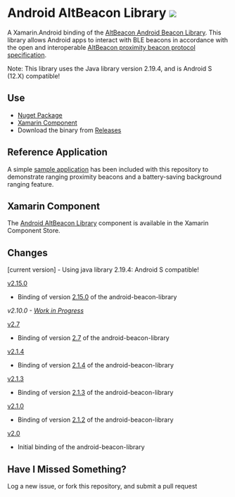 Android AltBeacon Library ![](https://ci.appveyor.com/api/projects/status/gpeioj169wbj2n4b?svg=true)
==============================

A Xamarin.Android binding of the [AltBeacon Android Beacon Library](https://github.com/AltBeacon/android-beacon-library). This library allows Android apps to interact with BLE beacons in accordance with the open and interoperable [AltBeacon proximity beacon protocol specification](https://github.com/AltBeacon/spec).

Note: This library uses the Java library version 2.19.4, and is Android S (12.X) compatible!

## Use

- [Nuget Package](https://www.nuget.org/packages/AndroidAltBeaconLibrary/)
- [Xamarin Component](http://components.xamarin.com/view/android-altbeacon-library)
- Download the binary from [Releases](https://github.com/chrisriesgo/Android-AltBeacon-Library/releases)

## Reference Application

A simple [sample application](https://github.com/chrisriesgo/Android-AltBeacon-Library/tree/master/Samples/Android/AndroidAltBeaconLibrary.Sample) has been included with this repository to demonstrate ranging proximity beacons and a battery-saving background ranging feature.


## Xamarin Component
The [Android AltBeacon Library](http://components.xamarin.com/view/android-altbeacon-library) component is available in the Xamarin Component Store.

## Changes

[current version] - Using java library 2.19.4: Android S compatible!

[v2.15.0](https://github.com/chrisriesgo/Android-AltBeacon-Library/tree/2.15.0)

- Binding of version [2.15.0](https://github.com/chrisriesgo/Android-AltBeacon-Library/tree/2.15.0) of the android-beacon-library

_v2.10.0 - [Work in Progress](https://github.com/chrisriesgo/Android-AltBeacon-Library/issues/25)_

[v2.7](https://github.com/chrisriesgo/Android-AltBeacon-Library/releases/tag/2.7)

- Binding of version [2.7](https://github.com/AltBeacon/android-beacon-library/releases/tag/2.7) of the android-beacon-library

[v2.1.4](https://github.com/chrisriesgo/Android-AltBeacon-Library/releases/tag/2.1.4)

- Binding of version [2.1.4](https://github.com/AltBeacon/android-beacon-library/releases/tag/2.1.4) of the android-beacon-library

[v2.1.3](https://github.com/chrisriesgo/Android-AltBeacon-Library/releases/tag/2.1.3)

- Binding of version [2.1.3](https://github.com/AltBeacon/android-beacon-library/releases/tag/2.1.3) of the android-beacon-library

[v2.1.0](https://github.com/chrisriesgo/Android-AltBeacon-Library/releases/tag/2.1.0)

- Binding of version [2.1.2](https://github.com/AltBeacon/android-beacon-library/releases/tag/2.1.2) of the android-beacon-library

[v2.0](https://github.com/chrisriesgo/Android-AltBeacon-Library/releases/tag/2.0)

- Initial binding of the android-beacon-library


## Have I Missed Something?

Log a new issue, or fork this repository, and submit a pull request
